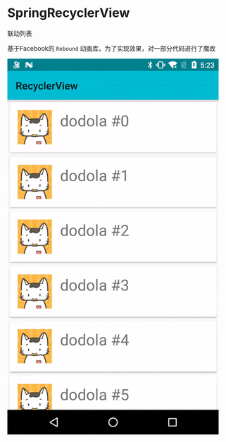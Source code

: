 # SpringRecyclerView

联动列表

基于Facebook的 `Rebound` 动画库，为了实现效果，对一部分代码进行了魔改



![demo-min](demo-min.gif)
